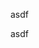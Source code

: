 <?php

echo 'asdf asdf *asdf* asdf';
echo 'asdf asdf asdf asdf';

echo 'asdf asdf asdf asdf';

?>
asdf

<?php

echo 'asdf asdf *asdf* asdf';
echo 'asdf asdf asdf asdf';

echo 'asdf asdf asdf asdf';

?>

asdf